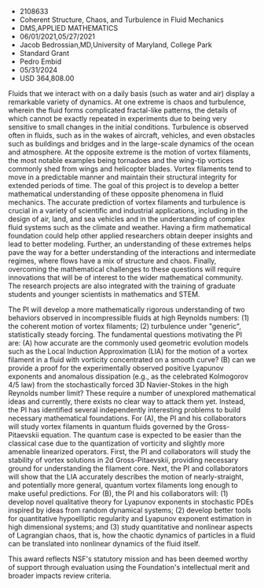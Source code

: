 
* 2108633
* Coherent Structure, Chaos, and Turbulence in Fluid Mechanics
* DMS,APPLIED MATHEMATICS
* 06/01/2021,05/27/2021
* Jacob Bedrossian,MD,University of Maryland, College Park
* Standard Grant
* Pedro Embid
* 05/31/2024
* USD 364,808.00

Fluids that we interact with on a daily basis (such as water and air) display a
remarkable variety of dynamics. At one extreme is chaos and turbulence, wherein
the fluid forms complicated fractal-like patterns, the details of which cannot
be exactly repeated in experiments due to being very sensitive to small changes
in the initial conditions. Turbulence is observed often in fluids, such as in
the wakes of aircraft, vehicles, and even obstacles such as buildings and
bridges and in the large-scale dynamics of the ocean and atmosphere. At the
opposite extreme is the motion of vortex filaments, the most notable examples
being tornadoes and the wing-tip vortices commonly shed from wings and
helicopter blades. Vortex filaments tend to move in a predictable manner and
maintain their structural integrity for extended periods of time. The goal of
this project is to develop a better mathematical understanding of these opposite
phenomena in fluid mechanics. The accurate prediction of vortex filaments and
turbulence is crucial in a variety of scientific and industrial applications,
including in the design of air, land, and sea vehicles and in the understanding
of complex fluid systems such as the climate and weather. Having a firm
mathematical foundation could help other applied researchers obtain deeper
insights and lead to better modeling. Further, an understanding of these
extremes helps pave the way for a better understanding of the interactions and
intermediate regimes, where flows have a mix of structure and chaos. Finally,
overcoming the mathematical challenges to these questions will require
innovations that will be of interest to the wider mathematical community. The
research projects are also integrated with the training of graduate students and
younger scientists in mathematics and STEM.

The PI will develop a more mathematically rigorous understanding of two
behaviors observed in incompressible fluids at high Reynolds numbers: (1) the
coherent motion of vortex filaments; (2) turbulence under "generic",
statistically steady forcing. The fundamental questions motivating the PI are:
(A) how accurate are the commonly used geometric evolution models such as the
Local Induction Approximation (LIA) for the motion of a vortex filament in a
fluid with vorticity concentrated on a smooth curve? (B) can we provide a proof
for the experimentally observed positive Lyapunov exponents and anomalous
dissipation (e.g., as the celebrated Kolmogorov 4/5 law) from the stochastically
forced 3D Navier-Stokes in the high Reynolds number limit? These require a
number of unexplored mathematical ideas and currently, there exists no clear way
to attack them yet. Instead, the PI has identified several independently
interesting problems to build necessary mathematical foundations. For (A), the
PI and his collaborators will study vortex filaments in quantum fluids governed
by the Gross-Pitaevskii equation. The quantum case is expected to be easier than
the classical case due to the quantization of vorticity and slightly more
amenable linearized operators. First, the PI and collaborators will study the
stability of vortex solutions in 2d Gross-Pitaevskii, providing necessary ground
for understanding the filament core. Next, the PI and collaborators will show
that the LIA accurately describes the motion of nearly-straight, and potentially
more general, quantum vortex filaments long enough to make useful predictions.
For (B), the PI and his collaborators will: (1) develop novel qualitative theory
for Lyapunov exponents in stochastic PDEs inspired by ideas from random
dynamical systems; (2) develop better tools for quantitative hypoelliptic
regularity and Lyapunov exponent estimation in high dimensional systems; and (3)
study quantitative and nonlinear aspects of Lagrangian chaos, that is, how the
chaotic dynamics of particles in a fluid can be translated into nonlinear
dynamics of the fluid itself.

This award reflects NSF's statutory mission and has been deemed worthy of
support through evaluation using the Foundation's intellectual merit and broader
impacts review criteria.
